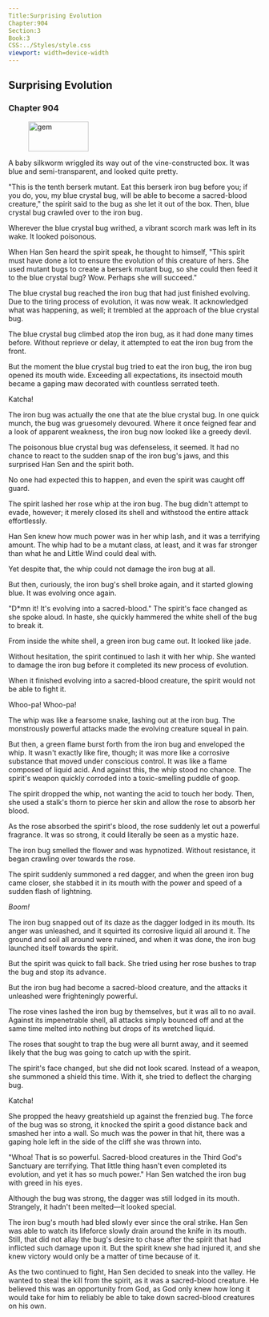 ```yaml
---
Title:Surprising Evolution 
Chapter:904 
Section:3 
Book:3 
CSS:../Styles/style.css 
viewport: width=device-width
---
```

  
## Surprising Evolution
### Chapter 904
  
<figure>
	<img src="../Images/gem.gif" alt="gem" id="gem" width="120" height="60" />
</figure>
  

  
A baby silkworm wriggled its way out of the vine-constructed box. It was blue and semi-transparent, and looked quite pretty.

"This is the tenth berserk mutant. Eat this berserk iron bug before you; if you do, you, my blue crystal bug, will be able to become a sacred-blood creature," the spirit said to the bug as she let it out of the box. Then, blue crystal bug crawled over to the iron bug.

Wherever the blue crystal bug writhed, a vibrant scorch mark was left in its wake. It looked poisonous.

When Han Sen heard the spirit speak, he thought to himself, "This spirit must have done a lot to ensure the evolution of this creature of hers. She used mutant bugs to create a berserk mutant bug, so she could then feed it to the blue crystal bug? Wow. Perhaps she will succeed."

The blue crystal bug reached the iron bug that had just finished evolving. Due to the tiring process of evolution, it was now weak. It acknowledged what was happening, as well; it trembled at the approach of the blue crystal bug.

The blue crystal bug climbed atop the iron bug, as it had done many times before. Without reprieve or delay, it attempted to eat the iron bug from the front.

But the moment the blue crystal bug tried to eat the iron bug, the iron bug opened its mouth wide. Exceeding all expectations, its insectoid mouth became a gaping maw decorated with countless serrated teeth.

Katcha!

The iron bug was actually the one that ate the blue crystal bug. In one quick munch, the bug was gruesomely devoured. Where it once feigned fear and a look of apparent weakness, the iron bug now looked like a greedy devil.

The poisonous blue crystal bug was defenseless, it seemed. It had no chance to react to the sudden snap of the iron bug's jaws, and this surprised Han Sen and the spirit both.

No one had expected this to happen, and even the spirit was caught off guard.

The spirit lashed her rose whip at the iron bug. The bug didn't attempt to evade, however; it merely closed its shell and withstood the entire attack effortlessly.

Han Sen knew how much power was in her whip lash, and it was a terrifying amount. The whip had to be a mutant class, at least, and it was far stronger than what he and Little Wind could deal with.

Yet despite that, the whip could not damage the iron bug at all.

But then, curiously, the iron bug's shell broke again, and it started glowing blue. It was evolving once again.

"D*mn it! It's evolving into a sacred-blood." The spirit's face changed as she spoke aloud. In haste, she quickly hammered the white shell of the bug to break it.

From inside the white shell, a green iron bug came out. It looked like jade.

Without hesitation, the spirit continued to lash it with her whip. She wanted to damage the iron bug before it completed its new process of evolution.

When it finished evolving into a sacred-blood creature, the spirit would not be able to fight it.

Whoo-pa! Whoo-pa!

The whip was like a fearsome snake, lashing out at the iron bug. The monstrously powerful attacks made the evolving creature squeal in pain.

But then, a green flame burst forth from the iron bug and enveloped the whip. It wasn't exactly like fire, though; it was more like a corrosive substance that moved under conscious control. It was like a flame composed of liquid acid. And against this, the whip stood no chance. The spirit's weapon quickly corroded into a toxic-smelling puddle of goop.

The spirit dropped the whip, not wanting the acid to touch her body. Then, she used a stalk's thorn to pierce her skin and allow the rose to absorb her blood.

As the rose absorbed the spirit's blood, the rose suddenly let out a powerful fragrance. It was so strong, it could literally be seen as a mystic haze.

The iron bug smelled the flower and was hypnotized. Without resistance, it began crawling over towards the rose.

The spirit suddenly summoned a red dagger, and when the green iron bug came closer, she stabbed it in its mouth with the power and speed of a sudden flash of lightning.

*Boom!*

The iron bug snapped out of its daze as the dagger lodged in its mouth. Its anger was unleashed, and it squirted its corrosive liquid all around it. The ground and soil all around were ruined, and when it was done, the iron bug launched itself towards the spirit.

But the spirit was quick to fall back. She tried using her rose bushes to trap the bug and stop its advance.

But the iron bug had become a sacred-blood creature, and the attacks it unleashed were frighteningly powerful.

The rose vines lashed the iron bug by themselves, but it was all to no avail. Against its impenetrable shell, all attacks simply bounced off and at the same time melted into nothing but drops of its wretched liquid.

The roses that sought to trap the bug were all burnt away, and it seemed likely that the bug was going to catch up with the spirit.

The spirit's face changed, but she did not look scared. Instead of a weapon, she summoned a shield this time. With it, she tried to deflect the charging bug.

Katcha!

She propped the heavy greatshield up against the frenzied bug. The force of the bug was so strong, it knocked the spirit a good distance back and smashed her into a wall. So much was the power in that hit, there was a gaping hole left in the side of the cliff she was thrown into.

"Whoa! That is so powerful. Sacred-blood creatures in the Third God's Sanctuary are terrifying. That little thing hasn't even completed its evolution, and yet it has so much power." Han Sen watched the iron bug with greed in his eyes.

Although the bug was strong, the dagger was still lodged in its mouth. Strangely, it hadn't been melted—it looked special.

The iron bug's mouth had bled slowly ever since the oral strike. Han Sen was able to watch its lifeforce slowly drain around the knife in its mouth. Still, that did not allay the bug's desire to chase after the spirit that had inflicted such damage upon it. But the spirit knew she had injured it, and she knew victory would only be a matter of time because of it.

As the two continued to fight, Han Sen decided to sneak into the valley. He wanted to steal the kill from the spirit, as it was a sacred-blood creature. He believed this was an opportunity from God, as God only knew how long it would take for him to reliably be able to take down sacred-blood creatures on his own.